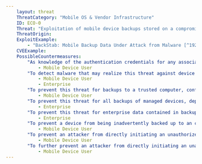 ```yaml
---
    layout: threat
    ThreatCategory: "Mobile OS & Vendor Infrastructure"
    ID: ECO-0
    Threat: "Exploitation of mobile device backups stored on a compromised PC"
    ThreatOrigin:
    ExploitExample:
        - "BackStab: Mobile Backup Data Under Attack from Malware [^192]"
    CVEExample:
    PossibleCountermeasures:
        "As knowledge of the authentication credentials for any associated account (e.g., iTunes, Google) may facilitate an attacker\'s ability to initiate, access, or decrypt device backups, follow best practices for management of device account passwords.":
            - Mobile Device User
        "To detect malware that may realize this threat against device backups to a trusted computer, ensure up-to-date anti-malware software is configured to regularly scan for malicious files and application behavior.":
            - Mobile Device User
            - Enterprise
        "To prevent this threat for backups to a trusted computer, configure any device backup software (e.g., iTunes) to encrypt all device backups. Furthermore, securely erase any unencrypted backups that may already exist.":
            - Mobile Device User
        "To prevent this threat for all backups of managed devices, deploy EMM/MDM solutions in combination with devices that successfully enforce policies to either encrypt all device backups or to block device backups entirely, as appropriate.":
            - Enterprise
        "To prevent this threat for enterprise data contained in backups of managed devices, deploy EMM/MDM/container solutions in combination with devices that successfully enforce policies to either encrypt all enterprise data, or block enterprise data from being included in device backups.":
            - Enterprise
        "To prevent a device from being inadvertently backed up to an computer under an attacker\'s control, when charging the device, do not grant trust to an untrusted computer or charging station.":
            - Mobile Device User
        "To prevent an attacker from directly initiating an unauthorized device backup to a controlled computer, ensure a device unlock code has been configured for the device and that the device is left in a locked state when being left unattended.":
            - Mobile Device User
        "To further prevent an attacker from directly initiating an unauthorized device backup to a controlled computer, use strong physical security measures (e.g., lock the device into a secure container) when leaving a device directly unattended.":
            - Mobile Device User
---
```


